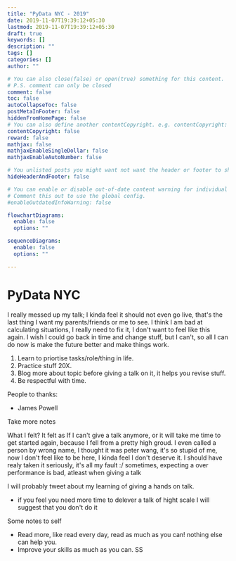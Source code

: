 ```yaml
---
title: "PyData NYC - 2019"
date: 2019-11-07T19:39:12+05:30
lastmod: 2019-11-07T19:39:12+05:30
draft: true
keywords: []
description: ""
tags: []
categories: []
author: ""

# You can also close(false) or open(true) something for this content.
# P.S. comment can only be closed
comment: false
toc: false
autoCollapseToc: false
postMetaInFooter: false
hiddenFromHomePage: false
# You can also define another contentCopyright. e.g. contentCopyright: "This is another copyright."
contentCopyright: false
reward: false
mathjax: false
mathjaxEnableSingleDollar: false
mathjaxEnableAutoNumber: false

# You unlisted posts you might want not want the header or footer to show
hideHeaderAndFooter: false

# You can enable or disable out-of-date content warning for individual post.
# Comment this out to use the global config.
#enableOutdatedInfoWarning: false

flowchartDiagrams:
  enable: false
  options: ""

sequenceDiagrams: 
  enable: false
  options: ""

---
```


# PyData NYC


I really messed up my talk; I kinda feel it should not even go live, that's the last thing I want my parents/friends or me to see.
I think I am bad at calculating situations, I really need to fix it, I don't want to feel like this again.
I wish I could go back in time and change stuff, but I can't, so all I can do now is make the future better
and make things work.

1. Learn to priortise tasks/role/thing in life.
2. Practice stuff 20X.
3. Blog more about topic before giving a talk on it, it helps you revise stuff.
4. Be respectful with time.



People to thanks:
- James Powell

Take more notes

What I felt?
It felt as If I can't give a talk anymore, or it will take me time to get started again, because I fell from a pretty high groud.
I even called a person by wrong name, I thought it was peter wang, it's so stupid of me, now I don't feel like to be here, I kinda feel I don't deserve it.
I should have realy taken it seriously, it's all my fault :/
sometimes, expecting a over performance is bad, atleast when giving a talk

I will probably tweet about my learning of giving a hands on talk.

- if you feel you need more time to delever a talk of hight scale I will suggest that you don't do it








Some notes to self
- Read more, like read every day, read as much as you can! nothing else can help you.
- Improve your skills as much as you can.
SS

